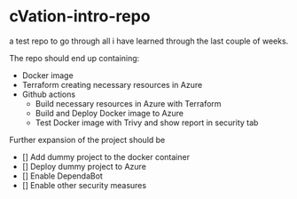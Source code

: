 # cVation-intro-repo 
a test repo to go through all i have learned through the last couple of weeks. 

The repo should end up containing: 
- Docker image 
- Terraform creating necessary resources in Azure 
- Github actions 
  - Build necessary resources in Azure with Terraform 
  - Build and Deploy Docker image to Azure 
  - Test Docker image with Trivy and show report in security tab 

Further expansion of the project should be 
- [] Add dummy project to the docker container 
- [] Deploy dummy project to Azure 
- [] Enable DependaBot 
- [] Enable other security measures 

